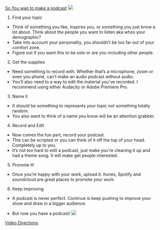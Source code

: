 [So You wan to make a podcast](https://github.com/KierstenPatriciaHill/readme2.md/blob/master/How%20to%20Make%20A%20Bomb%20Podcast.md) ![](https://media.giphy.com/media/Ftz07proVX6Rq/giphy.gif) 

1. Find your topic
  * Think of something you like, inspires you, or something you just know a lot about. Think about the people you want to listen aka whos your demographic?
  * Take into account your personality, you shouldn’t be too far out of your comfort zone.
  * Figure out if you want this to be solo or are you including other people.
2. Get the supplies 
  * Need something to record with. Whether that’s a microphone, zoom or even you phone, can’t make an audio podcast without audio. 
  * You’ll also need to a way to edit the material you’ve recorded. I recommend using either Audacity or Adobe Premiere Pro. 
3. Name it
  * It should be something to represents your topic not something totally random. 	
  * You also want to think of a name you know will be an attention grabber.
4. Record and Edit
  * Now comes the fun part, record your podcast.
  * This can be scripted or you can think of it off the top of your head. Completely up to you. 
  * It’s not too hard to edit a podcast, just make you’re cleaning it up and had a theme song. It will make get people interested.
5. Promote it!
  * Once you’re happy with your work, upload it. Itunes, Spotify and soundcloud are great places to promote your work. 
6. Keep improving	
* A podcast is never perfect. Continue is keep pushing to improve your show and draw in a bigger audience. 

* But now you have a podcast! ![](https://media.giphy.com/media/Ftz07proVX6Rq/giphy.gif)

[Video Directions](https://www.youtube.com/watch?v=SF6WmxRIeHg)

